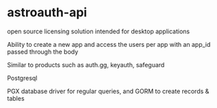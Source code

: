 # astroauth-api
open source licensing solution intended for desktop applications

Ability to create a new app and access the users per app with an app_id passed through the body

Similar to products such as auth.gg, keyauth, safeguard

Postgresql

PGX database driver for regular queries, and GORM to create records & tables

